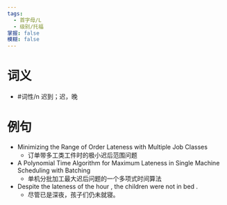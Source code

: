 ```yaml
---
tags:
  - 首字母/L
  - 级别/托福
掌握: false
模糊: false
---
```

# 词义
- #词性/n  迟到；迟，晚
# 例句
- Minimizing the Range of Order Lateness with Multiple Job Classes
	- 订单带多工类工件时的极小迟后范围问题
- A Polynomial Time Algorithm for Maximum Lateness in Single Machine Scheduling with Batching
	- 单机分批加工最大迟后问题的一个多项式时间算法
- Despite the lateness of the hour , the children were not in bed .
	- 尽管已是深夜，孩子们仍未就寝。
